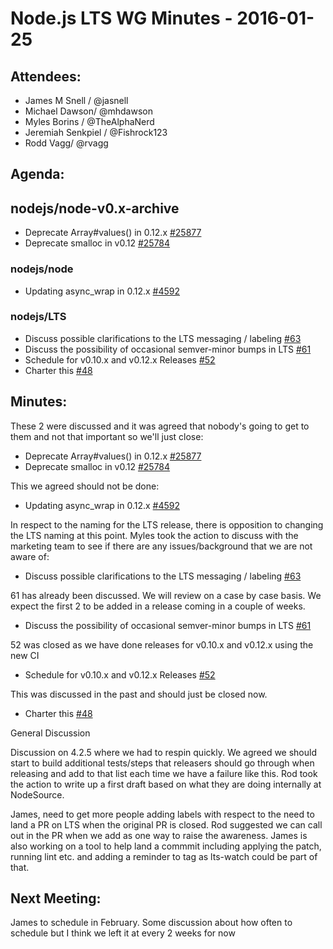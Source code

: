 # Node.js LTS WG Minutes - 2016-01-25

## Attendees:
* James M Snell / @jasnell
* Michael Dawson/ @mhdawson
* Myles Borins / @TheAlphaNerd
* Jeremiah Senkpiel / @Fishrock123
* Rodd Vagg/ @rvagg

## Agenda:

## nodejs/node-v0.x-archive

* Deprecate Array#values() in 0.12.x [#25877](https://github.com/nodejs/node-v0.x-archive/issues/25877)
* Deprecate smalloc in v0.12 [#25784](https://github.com/nodejs/node-v0.x-archive/issues/25784)

### nodejs/node

* Updating async_wrap in 0.12.x [#4592](https://github.com/nodejs/node/issues/4592)

### nodejs/LTS

* Discuss possible clarifications to the LTS messaging / labeling [#63](https://github.com/nodejs/LTS/issues/63)
* Discuss the possibility of occasional semver-minor bumps in LTS [#61](https://github.com/nodejs/LTS/issues/61)
* Schedule for v0.10.x and v0.12.x Releases [#52](https://github.com/nodejs/LTS/issues/52)
* Charter this [#48](https://github.com/nodejs/LTS/issues/48)

## Minutes:

These 2 were discussed and it was agreed that nobody's going to get to them and not that important so we'll just close:

* Deprecate Array#values() in 0.12.x [#25877](https://github.com/nodejs/node-v0.x-archive/issues/25877)
* Deprecate smalloc in v0.12 [#25784](https://github.com/nodejs/node-v0.x-archive/issues/25784)

This we agreed should not be done:

* Updating async_wrap in 0.12.x [#4592](https://github.com/nodejs/node/issues/4592)

In respect to the naming for the LTS release, there is opposition to changing the LTS naming at this point.  Myles took the action to discuss with the marketing team to see if there are any issues/background that we are not aware of:

* Discuss possible clarifications to the LTS messaging / labeling [#63](https://github.com/nodejs/LTS/issues/63)


61 has already been discussed. We will review on a case by case basis. We expect the first 2 to be added in a release coming in a couple of weeks.
* Discuss the possibility of occasional semver-minor bumps in LTS [#61](https://github.com/nodejs/LTS/issues/61)

52 was closed as we have done releases for v0.10.x and v0.12.x  using the new CI

* Schedule for v0.10.x and v0.12.x Releases [#52](https://github.com/nodejs/LTS/issues/52)

This was discussed in the past and should just be closed now.
* Charter this [#48](https://github.com/nodejs/LTS/issues/48)


General Discussion

Discussion on 4.2.5 where we had to respin quickly.  We agreed we should start to build additional tests/steps that releasers should go through when releasing and add to that list each time we have a failure like this. Rod took the action to write up a first draft based on what they are doing internally at NodeSource.

James, need to get more people adding labels with respect to the need to land a PR on LTS when the original PR is closed.  Rod suggested we can call out in the PR when we add as one way to raise the awareness. James is also working on a tool to help land a commmit including applying the patch, running lint etc. and adding a reminder to tag as lts-watch could be part of that.

## Next Meeting:

James to schedule in February.  Some discussion about how often to schedule but I think we left it at every 2 weeks for now
